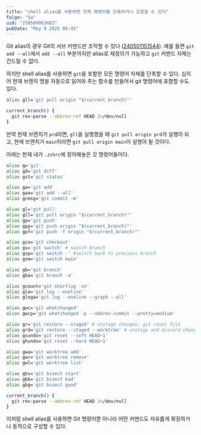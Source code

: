 ```yaml
---
title: "shell alias를 사용하면 전체 명령어를 단축하거나 조합할 수 있다"
folge: "5a"
uid: "250509063603"
pubDate: "May 9 2025 06:45"
---
```


Git alias의 경우 Git의 서브 커맨드만 조작할 수 있다 ([240501151544](/note/240501151544)). 예를 들면 `git add --all`에서 `add --all` 부분까지만 alias로 재정의가 가능하고 `git` 커맨드 자체는 건드릴 수 없다.

하지만 shell alias를 사용하면 `git`을 포함한 모든 명령어 자체를 단축할 수 있다. 심지어 현재 브랜치 명을 자동으로 읽어와 주는 함수를 만들어서 git 명령어에 포함할 수도 있다.

```sh
alias gll='git pull origin "$(current_branch)"'

current_branch() {
  git rev-parse --abbrev-ref HEAD 2>/dev/null
}
```

만약 현재 브랜치가 `prd`라면, `gll`을 실행했을 때 `git pull origin prd`가 실행이 되고, 현재 브랜치가 `main`이라면 `git pull origin main`이 실행이 될 것이다.

아래는 현재 내가 `.zshrc`에 정의해놓은 깃 명령어들이다.

```zsh
alias g='git'
alias gd='git diff'
alias gst='git status'

alias ga='git add'
alias gaa='git add --all'
alias gcmsg='git commit -m'

alias gl='git pull'
alias gll='git pull origin "$(current_branch)"'
alias gp='git push'
alias gpp='git push origin "$(current_branch)"'
alias gpf='git push -f origin "$(current_branch)"'

alias gco='git checkout'
alias gs='git switch' # switch branch
alias gsp='git switch -' #switch back to previous branch
alias gsm='git switch main'

alias gb='git branch'
alias gba='git branch -a'

alias gcount='git shortlog -sn'
alias glo='git log --oneline'
alias gloga='git log --oneline --graph --all'

alias gwc='git whatchanged'
alias gwcp='git whatchanged -p --abbrev-commit --pretty=medium'

alias gr='git restore --staged' # unstage changes; git reset file
alias grd='git restore --staged --worktree' # unstage and discard changes; git checkout file
alias gsundo='git reset --soft HEAD~1'
alias ghundo='git reset --hard HEAD~1'

alias gwa='git worktree add'
alias gwr='git worktree remove'
alias gwl='git worktree list'

alias gbs='git bisect start'
alias gbb='git bisect bad'
alias gbg='git bisect good'

current_branch() {
  git rev-parse --abbrev-ref HEAD 2>/dev/null
}
```

이처럼 shell alias를 사용하면 Git 명령어뿐 아니라 어떤 커맨드도 자유롭게 확장하거나 동적으로 구성할 수 있다.